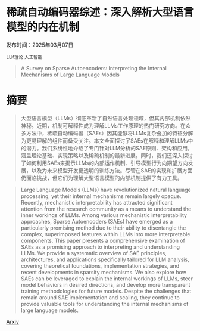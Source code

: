 # 稀疏自动编码器综述：深入解析大型语言模型的内在机制

发布时间：2025年03月07日

`LLM理论` `人工智能`

> A Survey on Sparse Autoencoders: Interpreting the Internal Mechanisms of Large Language Models

# 摘要

> 大型语言模型（LLMs）彻底革新了自然语言处理领域，但其内部机制依然神秘。近期，机制可解释性成为理解LLMs工作原理的热门研究方向。在众多方法中，稀疏自动编码器（SAEs）因其能够将LLMs复杂叠加的特征分解为更易理解的组件而备受关注。本文全面探讨了SAEs在解释和理解LLMs中的潜力。我们系统性地介绍了专门针对LLM分析的SAE原则、架构和应用，涵盖理论基础、实现策略以及稀疏机制的最新进展。同时，我们还深入探讨了如何利用SAEs来揭示LLMs的内部运作机制、引导模型行为向期望方向发展，以及为未来模型开发更透明的训练方法。尽管在SAE的实现和扩展方面仍面临挑战，但它们为理解大型语言模型的内部机制提供了有力工具。

> Large Language Models (LLMs) have revolutionized natural language processing, yet their internal mechanisms remain largely opaque. Recently, mechanistic interpretability has attracted significant attention from the research community as a means to understand the inner workings of LLMs. Among various mechanistic interpretability approaches, Sparse Autoencoders (SAEs) have emerged as a particularly promising method due to their ability to disentangle the complex, superimposed features within LLMs into more interpretable components. This paper presents a comprehensive examination of SAEs as a promising approach to interpreting and understanding LLMs. We provide a systematic overview of SAE principles, architectures, and applications specifically tailored for LLM analysis, covering theoretical foundations, implementation strategies, and recent developments in sparsity mechanisms. We also explore how SAEs can be leveraged to explain the internal workings of LLMs, steer model behaviors in desired directions, and develop more transparent training methodologies for future models. Despite the challenges that remain around SAE implementation and scaling, they continue to provide valuable tools for understanding the internal mechanisms of large language models.

[Arxiv](https://arxiv.org/abs/2503.05613)